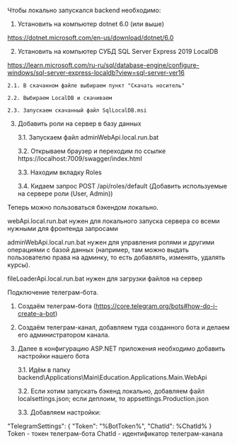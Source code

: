 Чтобы локально запускался backend необходимо:
1. Установить на компьютер dotnet 6.0 (или выше)

https://dotnet.microsoft.com/en-us/download/dotnet/6.0

2. Установить на компьютер СУБД SQL Server Express 2019 LocalDB

https://learn.microsoft.com/ru-ru/sql/database-engine/configure-windows/sql-server-express-localdb?view=sql-server-ver16

	2.1. В скачанном файле выбираем пункт "Скачать носитель"

	2.2. Выбираем LocalDB и скачиваем

	2.3. Запускаем скачанный файл SqlLocalDB.msi

3. Добавить роли на сервер в базу данных
	
	3.1. Запускаем файл adminWebApi.local.run.bat

	3.2. Открываем браузер и переходим по ссылке https://localhost:7009/swagger/index.html

	3.3. Находим вкладку Roles

	3.4. Кидаем запрос POST /api/roles/default (Добавить используемые на сервере роли (User, Admin))

Теперь можно пользоваться бэкендом локально.

webApi.local.run.bat нужен для локального запуска сервера со всеми нужными для фронтенда запросами

adminWebApi.local.run.bat нужен для управления ролями и другими операциями с базой данных (например, там можно выдать пользователю права на админку, то есть добавлять, изменять, удалять курсы).

fileLoaderApi.local.run.bat нужен для загрузки файлов на сервер


Подключение телеграм-бота.

1. Создаём телеграм-бота (https://core.telegram.org/bots#how-do-i-create-a-bot)

2. Создаём телеграм-канал, добавляем туда созданного бота и делаем его администратором канала.

3. Далее в конфигурацию ASP.NET приложения необходимо добавить настройки нашего бота

	3.1. Идём в папку backend\Applications\Main\Education.Applications.Main.WebApi

	3.2. Если хотим запускать бэкенд локально, добавляем файл localsettings.json; если деплоим, то appsettings.Production.json

	3.3. Добавляем настройки:

"TelegramSettings": {
      "Token": "%BotToken%",
      "ChatId": %ChatId%
}
Token - токен телеграм-бота
ChatId - идентификатор телеграм-канала
